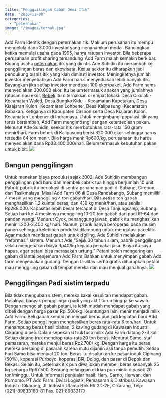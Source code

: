 ```yaml
---
title: "Penggiilingan Gabah Demi Itik"
date: "2020-11-08"
categories: 
  - "peternakan"
image: "/images/ternak.jpg"
---
```


Add Farm identik dengan peternakan itik. Maklum perusahan itu mempu mengelola dana 3.000 investor yang menanamkan modal. Bandingkan ketika memulai usaha pada 1995, hanya ratusan investor. Bila beberapa perusahaan profit sharing tersandung, Add Farm malah semakin berkibar. Bidang usaha [peternakan](http://localhost/mitra/peternakan "peternakan") itik yang dirintis Ade Suhidin itu merambah ke penggilingan beras dan ekowisata. Kedua sektor itu diharapkan jadi pendukung bisnis itik yang kian diminati investor. Meningkatnya jumlah investor menyebabkan Add Farm harus menyediakan lebih banyak itik. Bayangkan jika setiap investor mendapat 100 ekor/paket, Add Farm hams menyediakan 300.000 ekor. Itu belum termasuk anakan yang jumlahnya ratusan ribu ekor. [Bebek](http://localhost/mitra/topik/bebek "Bebek") itu diternakkan di empat lokasi: Desa Cikulak - Kecamatan Waled, Desa Bungko Kidul - Kecamatan Kapetakan, Desa Kiaajaran Kulon -Kecamatan Lohbener, Desa Kalipasung -Kecamatan Babakan. Ketiganya di Kabupaten Cirebon serta Desa Kiajaran Kulon. Kecamatan Lohbener di Indramayu. Untuk mengimbangi populasi itik yang terus bertambah, Add Farm mengimbangi dengan ketersediaan pakan. Menurut Ade Suhidin, seekor itik membutuhkan rata-rata 150 gram menir/hari. Farm bebek di Kalipasung berisi 320.000 ekor sehingga harus tersedia 64 ton menir. Bila harga menir Rp600/kg, perusahaan itu harus menyediakan dana Rp38.400.000/hari. Belum termasuk kebutuhan pakan untuk bibit. [![](/images/itik-1024x576.jpg)](http://localhost/mitra/wp-content/uploads/2020/11/itik.jpg)

## Bangun penggilingan

Untuk menekan biaya produksi sejak 2002, Ade Suhidin membangun penggilingan padi baru dan membeli pabrik tua hingga berjumlah 10 unit. Pabrik-pabrik itu berlokasi di sentra penanaman padi di Subang, Cirebon, dan Tasikmalaya. Misal Add Farm 06 di Desa Rancabango, Subang memiliki 4 mesin yang menggiling 4 ton gabah/hari. Bila setiap ton gabah menghasilkan 1,2 kuintal beras, dan 480 kg menir/hari, atau senilai Rp288.000. Kapasitas lebih besar terdapat di Desa Tanjungsalep, Subang. Setiap hari ke-4 mesinnya menggiling 10-20 ton gabah dari padi IR-64 dan pandan wangi. Menurut Oyok, penanggung jawab, pabrik itu menghasilkan menir 1.200-2.400 kg/ hari. Namun, pabrik hanya beroperasi pada musim panen sehingga kelebihan produksi ditampung untuk mengatasi paceklik. Agar mudah mendapat gabah untuk digiling, Ade Suhidin melakukan “reformasi” sistem. Menurut Ade,“Sejak 30 tahun silam, pabrik penggilingan selalu mengenakan biaya Rp40/kg kepada pemakai jasa. Biaya itu saya hapus, agar petani bisa merasakan untung.” Petani boleh mengeringkan gabah di lantai penjemuran Add Farm. Bahkan untuk menyimpan gabah Add farm menyediakan gudang. Dengan fasilitas serba gratis diharapkan petani mau menggiling gabah di tempat mereka dan mau menjual gabahnya. [![](/images/Penggiilingan-Gabah-1024x576.jpg)](http://localhost/mitra/wp-content/uploads/2020/11/Penggiilingan-Gabah.jpg)

## Penggilingan Padi sistim terpadu

Bila tidak mengubah sistem, mereka bakal kesulitan mendapat gabah. Pasalnya, banyak penggilingan padi yang aktif turun hingga ke sawah. Dengan mengolah gabah petani, ia lebih mudah mendapat gabah yang dibeli dengan harga pasar Rpl.500/kg. Keuntungan lain, menir menjadi milik Add Farm. Beli gabah kemudian menjual beras pun jadi kegiatan baru Add Farm. Setiap penggilingan menghasilkan beras rata-rata 6 ton/hari. Untuk menampung beras hasil olahan, 2 kavling gudang di Kawasan Industri Cikarang dibeli. Dalam sepekan 6 truk fuso milik Add Farm datang 2-3 kali. Setiap datang truk mendrop rata-rata 20 ton beras. Menurut Samo, staf pemasaran, mereka menjul beras Rp2.700/ kg. Dengan harga itu beras mereka bersaing di pasaran karena mutu dijamin asli tanpa pemutih. Setiap hari Samo bisa menjual 20 ton. Beras itu disalurkan ke pasar induk Cipinang (50%), koperasi Purboyo, koperasi BRI, Dolog, dan pasar di Depok dan Bekasi. Selain itu, peternak itik pun diwajibkan membeli beras sebanyak 25 kg seharga Rp67.500. Seorang pelanggan di Irian pun minta dipasok 20 ton/minggu. Untuk informasi penjualan hasil: Hary, Sarno, Herwan, dan Purnomo. PT Add Farm. Divisi Logistik, Pemasaran & Distribusi. Kawasan Industri Cikarang, Jl. Industri Utama Blok RR 2D-2E, Cikarang, Telp: (021)-89833180-81 Fax. 021-89833179
